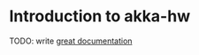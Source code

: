 # Introduction to akka-hw

TODO: write [great documentation](http://jacobian.org/writing/what-to-write/)
